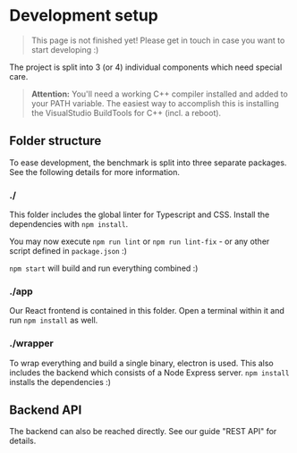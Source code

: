 # Development setup

> This page is not finished yet! Please get in touch in case you want to start developing :)

The project is split into 3 (or 4) individual components which need special care.

> **Attention:** You'll need a working C++ compiler installed and added to your PATH variable. The easiest way to accomplish this is installing the VisualStudio BuildTools for C++ (incl. a reboot).

## Folder structure

To ease development, the benchmark is split into three separate packages. See the following details for more information.

### ./

This folder includes the global linter for Typescript and CSS. Install the dependencies with `npm install`.

You may now execute `npm run lint` or `npm run lint-fix` - or any other script defined in `package.json` :)

`npm start` will build and run everything combined :)

### ./app

Our React frontend is contained in this folder. Open a terminal within it and run `npm install` as well.

### ./wrapper

To wrap everything and build a single binary, electron is used. This also includes the backend which consists of a Node Express server. `npm install` installs the dependencies :)

## Backend API

The backend can also be reached directly. See our guide "REST API" for details.